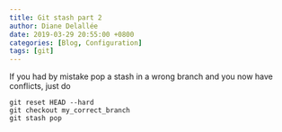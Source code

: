 ```yaml
---
title: Git stash part 2
author: Diane Delallée
date: 2019-03-29 20:55:00 +0800
categories: [Blog, Configuration]
tags: [git]
---
```


If you had by mistake pop a stash in a wrong branch and you now have conflicts, just do

```shell
git reset HEAD --hard
git checkout my_correct_branch
git stash pop
```
